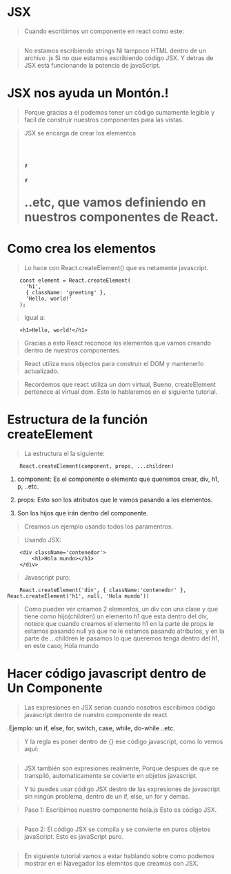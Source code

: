 # JSX

> Cuando escribimos un componente en react como este:

```
```

> No estamos escribiendo strings Ni tampoco HTML dentro de un archivo .js
> Si no que estamos escribiendo código JSX.
> Y detras de JSX está funcionando la potencia de javaScript. 

# JSX nos ayuda un Montón.!

> Porque gracias a él podemos tener un código sumamente legible y facil de construir nuestros componentes para las vistas.

> JSX se encarga de crear los elementos <h1>,<div>, <p> ..etc, que vamos definiendo en nuestros componentes de React.

# Como crea los elementos 

> Lo hace con React.createElement() que es netamente javascript.

```
	const element = React.createElement(
	  'h1',
	  { className: 'greeting' },
	  'Hello, world!'
	);

```
> Igual a:

```
	<h1>Hello, world!</h1>

```

> Gracias a esto React reconoce los elementos que vamos creando dentro de nuestros componentes.

> React utiliza esos objectos para construir el DOM y mantenerlo actualizado.

> Recordemos que react utiliza un dom virtual, Bueno, createElement pertenece al virtual dom. Esto lo hablaremos en el siguiente tutorial.

# Estructura de la función createElement

> La estructura el la siguiente: 

```
	React.createElement(component, props, ...children)
```

1. component: Es el componente o elemento que queremos crear, div, h1, p, ..etc.

2. props: Esto son los atributos que le vamos pasando a los elementos.

3. Son los hijos que irán dentro del componente.

> Creamos un ejemplo usando todos los paramentros.

> Usando JSX: 

```
	<div className='contenedor'>
		<h1>Hola mundo></h1>
	</div>
```

> Javascript puro:

```
	React.createElement('div', { className:'contenedor' }, React.createElement('h1', null, 'Hola mundo'))
```

> Como pueden ver creamos 2 elementos, un div con una clase y que tiene como hijo(children) un elemento h1 que esta dentro del div, notece que cuando creamos el elemento h1 en la parte de props le estamos pasando null ya que no le estamos pasando atributos, y en la parte de ...children le pasamos lo que queremos tenga dentro del h1, en este caso; Hola mundo


# Hacer código javascript dentro de Un Componente

> Las expresiones en JSX serian cuando nosotros escribimos código javascript dentro de nuestro componente de react.

.Ejemplo: un if, else, for, switch, case, while, do-while ..etc.

> Y la regla es poner dentro de {} ese código javascript, como lo vemos aquí:

```
```

> JSX también son expresiones realmente, Porque despues de que se transpiló, automaticamente se covierte en objetos javascript.

> Y tú puedes usar código JSX destro de las expresiones de javascript sin ningún problema, dentro de un if, else, un for y demas.

> Paso 1: Escribimos nuestro componente hola.js
> Esto es código JSX.

```

```

> Paso 2: El código JSX se compila y se convierte en puros objetos javaScript.
> Esto es javaScript puro.

```

```

> En siguiente tutorial vamos a estar hablando sobre como podemos mostrar en el Navegador los elemntos que creamos con JSX.
